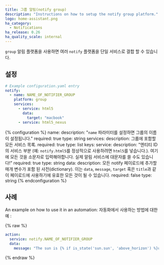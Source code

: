 ```yaml
---
title: 그룹 알림(notify group)
description: "Instructions on how to setup the notify group platform."
logo: home-assistant.png
ha_category:
  - Notifications
ha_release: 0.26
ha_quality_scale: internal
---
```


`group` 알림 플랫폼을 사용하면 여러 `notify` 플랫폼을 단일 서비스로 결합 할 수 있습니다.

## 설정

```yaml
# Example configuration.yaml entry
notify:
  - name: NAME_OF_NOTIFIER_GROUP
    platform: group
    services:
      - service: html5
        data:
          target: "macbook"
      - service: html5_nexus
```

{% configuration %}
name:
  description: "`name` 파라미터를 설정하면 그룹의 이름이 설정됩니다."
  required: true
  type: string
services:
  description: 그룹에 포함할 모든 서비스 목록.
  required: true
  type: list
  keys:
    service:
      description: "엔티티 ID의 서비스 부분 (예: `notify.html5`를 정상적으로 사용하려면 `html5`를 넣습니다.). 여기에 모든 것을 소문자로 입력해야합니다. 실제 알림 서비스에 대문자를 쓸 수도 있습니다!"
      required: true
      type: string
    data:
      description: 모든 notify 페이로드에 추가할 매개 변수가 포함 된 사전(dictionary). 이는 `data`, `message`, `target` 혹은 `title`과 같이 페이로드에 사용하기에 유효한 모든 것이 될 수 있습니다.
      required: false
      type: string
{% endconfiguration %}

## 사례

An example on how to use it in an automation:
자동화에서 사용하는 방법에 대한 예 :

{% raw %}
```yaml
action:
  service: notify.NAME_OF_NOTIFIER_GROUP
  data:
    message: "The sun is {% if is_state('sun.sun', 'above_horizon') %}up{% else %}down{% endif %}!"
```
{% endraw %}
